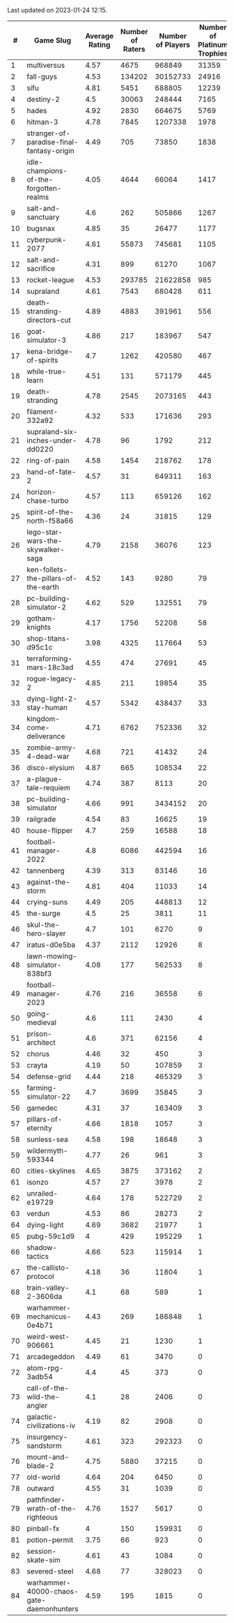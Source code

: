 Last updated on 2023-01-24 12:15.


|#|Game Slug|Average Rating|Number of Raters|Number of Players|Number of Platinum Trophies|Max Rarity (%)|
|---|---|---|---|---|---|---|
|1|multiversus|4.57|4675|968849|31359|75|
|2|fall-guys|4.53|134202|30152733|24916|1|
|3|sifu|4.81|5451|688805|12239|97|
|4|destiny-2|4.5|30063|248444|7165|94|
|5|hades|4.92|2830|664675|5769|89|
|6|hitman-3|4.78|7845|1207338|1978|47|
|7|stranger-of-paradise-final-fantasy-origin|4.49|705|73850|1838|98|
|8|idle-champions-of-the-forgotten-realms|4.05|4644|66064|1417|5|
|9|salt-and-sanctuary|4.6|262|505866|1267|83|
|10|bugsnax|4.85|35|26477|1177|97|
|11|cyberpunk-2077|4.61|55873|745681|1105|65|
|12|salt-and-sacrifice|4.31|899|61270|1067|91|
|13|rocket-league|4.53|293785|21622858|985|78|
|14|supraland|4.61|7543|680428|611|99|
|15|death-stranding-directors-cut|4.89|4883|391961|556|91|
|16|goat-simulator-3|4.86|217|183967|547|92|
|17|kena-bridge-of-spirits|4.7|1262|420580|467|94|
|18|while-true-learn|4.51|131|571179|445|93|
|19|death-stranding|4.78|2545|2073165|443|91|
|20|filament-332a92|4.32|533|171636|293|93|
|21|supraland-six-inches-under-dd0220|4.78|96|1792|212|99|
|22|ring-of-pain|4.58|1454|218762|178|96|
|23|hand-of-fate-2|4.57|31|649311|163|72|
|24|horizon-chase-turbo|4.57|113|659126|162|88|
|25|spirit-of-the-north-f58a66|4.36|24|31815|129|65|
|26|lego-star-wars-the-skywalker-saga|4.79|2158|36076|123|97|
|27|ken-follets-the-pillars-of-the-earth|4.52|143|9280|79|44|
|28|pc-building-simulator-2|4.62|529|132551|79|75|
|29|gotham-knights|4.17|1756|52208|58|26|
|30|shop-titans-d95c1c|3.98|4325|117664|53|97|
|31|terraforming-mars-18c3ad|4.55|474|27691|45|44|
|32|rogue-legacy-2|4.85|211|19854|35|4|
|33|dying-light-2-stay-human|4.57|5342|438437|33|7|
|34|kingdom-come-deliverance|4.71|6762|752336|32|30|
|35|zombie-army-4-dead-war|4.68|721|41432|24|67|
|36|disco-elysium|4.87|665|108534|22|28|
|37|a-plague-tale-requiem|4.74|387|8113|20|92|
|38|pc-building-simulator|4.66|991|3434152|20|48|
|39|railgrade|4.54|83|16625|19|98|
|40|house-flipper|4.7|259|16588|18|94|
|41|football-manager-2022|4.8|6086|442594|16|49|
|42|tannenberg|4.39|313|83146|16|88|
|43|against-the-storm|4.81|404|11033|14|37|
|44|crying-suns|4.49|205|448813|12|66|
|45|the-surge|4.5|25|3811|11|94|
|46|skul-the-hero-slayer|4.7|101|6270|9|95|
|47|iratus-d0e5ba|4.37|2112|12926|8|85|
|48|lawn-mowing-simulator-838bf3|4.08|177|562533|8|85|
|49|football-manager-2023|4.76|216|36558|6|79|
|50|going-medieval|4.6|111|2430|4|67|
|51|prison-architect|4.6|371|62156|4|29|
|52|chorus|4.46|32|450|3|86|
|53|crayta|4.19|50|107859|3|23|
|54|defense-grid|4.44|218|465329|3|80|
|55|farming-simulator-22|4.7|3699|35845|3|77|
|56|gamedec|4.31|37|163409|3|27|
|57|pillars-of-eternity|4.66|1818|1057|3|81|
|58|sunless-sea|4.58|198|18648|3|36|
|59|wildermyth-593344|4.77|26|961|3|18|
|60|cities-skylines|4.65|3875|373162|2|71|
|61|isonzo|4.57|27|3978|2|57|
|62|unrailed-e19729|4.64|178|522729|2|9|
|63|verdun|4.53|86|28273|2|76|
|64|dying-light|4.69|3682|21977|1|95|
|65|pubg-59c1d9|4|429|195229|1|73|
|66|shadow-tactics|4.66|523|115914|1|4|
|67|the-callisto-protocol|4.18|36|11804|1|4|
|68|train-valley-2-3606da|4.1|68|589|1|88|
|69|warhammer-mechanicus-0e4b71|4.43|269|186848|1|25|
|70|weird-west-906661|4.45|21|1230|1|85|
|71|arcadegeddon|4.49|61|3470|0|90|
|72|atom-rpg-3adb54|4.4|45|373|0|98|
|73|call-of-the-wild-the-angler|4.1|28|2406|0|63|
|74|galactic-civilizations-iv|4.19|82|2908|0|79|
|75|insurgency-sandstorm|4.61|323|292323|0|5|
|76|mount-and-blade-2|4.75|5880|37215|0|26|
|77|old-world|4.64|204|6450|0|82|
|78|outward|4.55|31|1039|0|72|
|79|pathfinder-wrath-of-the-righteous|4.76|1527|5617|0|51|
|80|pinball-fx|4|150|159931|0|85|
|81|potion-permit|3.75|66|923|0|98|
|82|session-skate-sim|4.61|43|1084|0|27|
|83|severed-steel|4.68|77|328023|0|15|
|84|warhammer-40000-chaos-gate-daemonhunters|4.59|195|1815|0|3|
